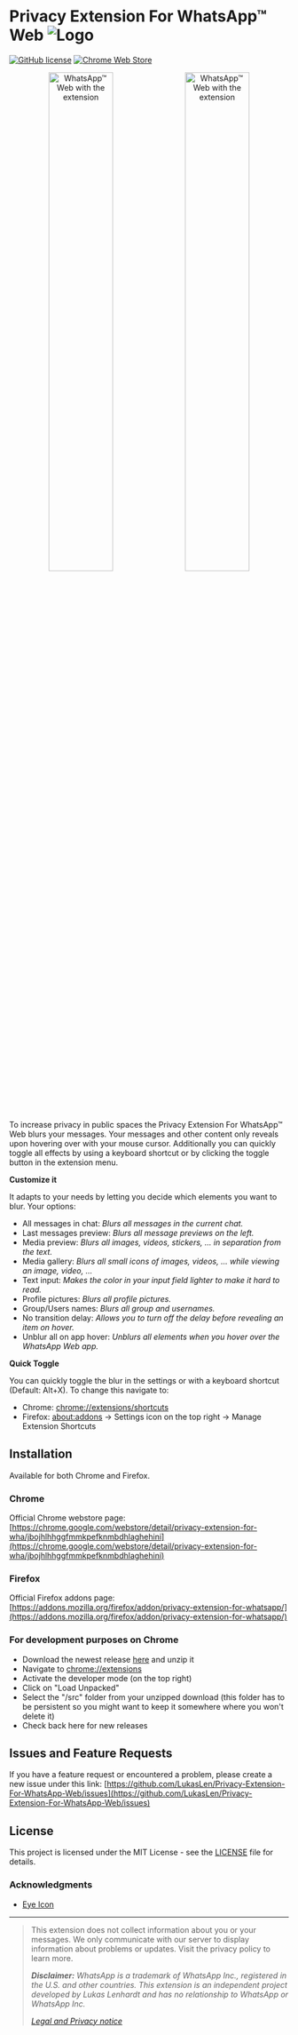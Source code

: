 # Privacy Extension For WhatsApp™ Web ![Logo](https://github.com/LukasLen/Privacy-Extension-For-WhatsApp-Web/blob/master/src/images/icon32.png?raw=true)
[![GitHub license](https://img.shields.io/github/license/LukasLen/Privacy-Extension-For-WhatsApp-Web.svg)](https://github.com/LukasLen/Privacy-Extension-For-WhatsApp-Web/blob/master/LICENSE) [![Chrome Web Store](https://img.shields.io/chrome-web-store/users/jbojhlhhggfmmkpefknmbdhlaghehini.svg)](https://chrome.google.com/webstore/detail/privacy-extension-for-wha/jbojhlhhggfmmkpefknmbdhlaghehini)

<p align="center">
  <img width="48%" title="WhatsApp™ Web with the extension" alt="WhatsApp™ Web with the extension" src="https://github.com/LukasLen/Privacy-Extension-For-WhatsApp-Web/blob/master/screenshots/PFWA_Header.png?raw=true">
  <img width="48%" title="WhatsApp™ Web with the extension" alt="WhatsApp™ Web with the extension" src="https://github.com/LukasLen/Privacy-Extension-For-WhatsApp-Web/blob/master/screenshots/PFWA_Settings.png?raw=true">
</p>

To increase privacy in public spaces the Privacy Extension For WhatsApp™ Web blurs your messages. Your messages and other content only reveals upon hovering over with your mouse cursor. Additionally you can quickly toggle all effects by using a keyboard shortcut or by clicking the toggle button in the extension menu.

**Customize it**

It adapts to your needs by letting you decide which elements you want to blur. Your options:

- All messages in chat: *Blurs all messages in the current chat.*
- Last messages preview: *Blurs all message previews on the left.*
- Media preview: *Blurs all images, videos, stickers, ... in separation from the text.*
- Media gallery: *Blurs all small icons of images, videos, ... while viewing an image, video, ...*
- Text input: *Makes the color in your input field lighter to make it hard to read.*
- Profile pictures: *Blurs all profile pictures.*
- Group/Users names: *Blurs all group and usernames.*
- No transition delay: *Allows you to turn off the delay before revealing an item on hover.*
- Unblur all on app hover: *Unblurs all elements when you hover over the WhatsApp Web app.*

**Quick Toggle**

You can quickly toggle the blur in the settings or with a keyboard shortcut (Default: Alt+X).
To change this navigate to:
 - Chrome: [chrome://extensions/shortcuts](chrome://extensions/shortcuts)
 - Firefox: [about:addons](about:addons) -> Settings icon on the top right -> Manage Extension Shortcuts

## Installation
Available for both Chrome and Firefox.

### Chrome
Official Chrome webstore page: [https://chrome.google.com/webstore/detail/privacy-extension-for-wha/jbojhlhhggfmmkpefknmbdhlaghehini](https://chrome.google.com/webstore/detail/privacy-extension-for-wha/jbojhlhhggfmmkpefknmbdhlaghehini)

### Firefox
Official Firefox addons page: [https://addons.mozilla.org/firefox/addon/privacy-extension-for-whatsapp/](https://addons.mozilla.org/firefox/addon/privacy-extension-for-whatsapp/)

### For development purposes on Chrome
- Download the newest release [here](https://github.com/LukasLen/Privacy-Extension-For-WhatsApp-Web/releases) and unzip it
- Navigate to [chrome://extensions](chrome://extensions)
- Activate the developer mode (on the top right)
- Click on "Load Unpacked"
- Select the "/src" folder from your unzipped download (this folder has to be persistent so you might want to keep it somewhere where you won't delete it)
- Check back here for new releases

## Issues and Feature Requests
If you have a feature request or encountered a problem, please create a new issue under this link: [https://github.com/LukasLen/Privacy-Extension-For-WhatsApp-Web/issues](https://github.com/LukasLen/Privacy-Extension-For-WhatsApp-Web/issues)

## License
This project is licensed under the MIT License - see the [LICENSE](https://github.com/LukasLen/Privacy-Extension-For-WhatsApp-Web/blob/master/LICENSE) file for details.

### Acknowledgments
- [Eye Icon](https://www.iconfinder.com/icons/1608687/eye_slash_icon)


---
> This extension does not collect information about you or your messages. We only communicate with our server to display information about problems or updates. Visit the privacy policy to learn more.
>
> ***Disclaimer:*** *WhatsApp is a trademark of WhatsApp Inc., registered in the U.S. and other countries. This extension is an independent project developed by Lukas Lenhardt and has no relationship to WhatsApp or WhatsApp Inc.*
>
> [*Legal and Privacy notice*](https://lukaslen.com/legal)
